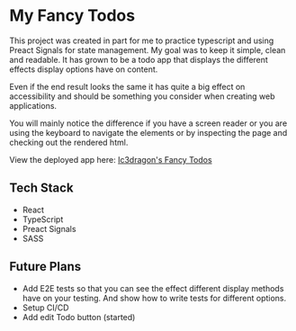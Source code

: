 # My Fancy Todos

This project was created in part for me to practice typescript and using Preact Signals for state management. My goal was to keep it simple, clean and readable. It has grown to be a todo app that displays the different effects display options have on content.

Even if the end result looks the same it has quite a big effect on accessibility and should be something you consider when creating web applications.

You will mainly notice the difference if you have a screen reader or you are using the keyboard to navigate the elements or by inspecting the page and checking out the rendered html.

View the deployed app here: [Ic3dragon's Fancy Todos](https://ic3Dragon.github.io/react-signal-ts-todo)

## Tech Stack

- React
- TypeScript
- Preact Signals
- SASS

## Future Plans

- Add E2E tests so that you can see the effect different display methods have on your testing. And show how to write tests for different options.
- Setup CI/CD
- Add edit Todo button (started)

